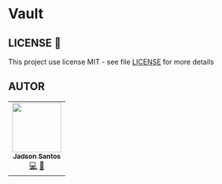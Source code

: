 # Vault

## LICENSE 📝

This project use license MIT - see file [LICENSE](LICENSE) for more details

## AUTOR

<table>
  <tr>
    <td align="center"><a href="https://github.com/jadson179"><img src="https://avatars0.githubusercontent.com/u/42282908?s=460&u=79ce909209ebf14da91a2d2517c9b0f9e378a4e1&v=4" width="100px;" alt=""/><br /><sub><b>Jadson Santos</b></sub></a><br /><a href="https://github.com/jadson179/vault/commits?author=jadson179" title="Code">💻</a> <a href="https://github.com/jadson179" title="Design">🎨</a></td>
</table>